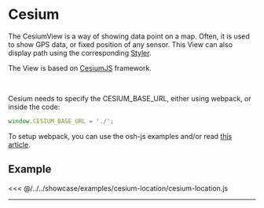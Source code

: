 # Cesium


The CesiumView is a way of showing data point on a map. Often, it is used to show GPS data, or fixed position of any sensor.
This View can also display path using the corresponding [Styler](../stylers/styler).

The View is based on [CesiumJS](https://cesium.com/cesiumjs/) framework.

<br/>
<DocumentationLoad path="/guide/api/CesiumView.html"/>

Cesium needs to specify the CESIUM_BASE_URL, either using webpack, or inside the code:

```js
window.CESIUM_BASE_URL = './';
```

To setup webpack, you can use the osh-js examples and/or read [this article](https://cesium.com/docs/tutorials/cesium-and-webpack/).

## Example

<<< @/../../showcase/examples/cesium-location/cesium-location.js

<hr class="demo-hr"/>
<br/><br/>

<Example path="/showcase/cesium-location.html" style="border:none;width:100%;height: 500px" />
